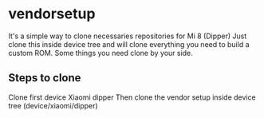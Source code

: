 # vendorsetup
It's a simple way to clone necessaries repositories for Mi 8 (Dipper)
Just clone this inside device tree and will clone everything you need to build a custom ROM.
Some things you need clone by your side. 

## Steps to clone
Clone first device Xiaomi dipper
Then clone the vendor setup inside device tree
(device/xiaomi/dipper)

